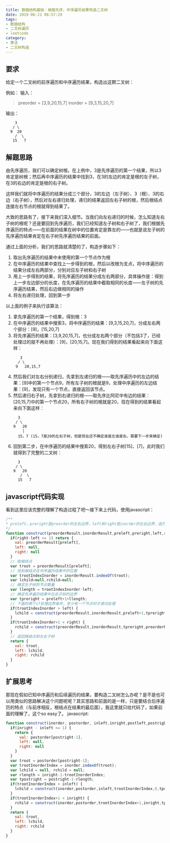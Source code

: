```yaml
---
title: 数据结构基础：根据先序、中序遍历结果构造二叉树
date: 2019-06-21 06:57:29
tags:
- 数据结构
- 二叉树遍历
- leetcode
category:
- 算法
- 二叉树构造
---
```


## 要求
给定一个二叉树的前序遍历和中序遍历结果，构造出这颗二叉树：

例如：
输入：
> preorder = [3,9,20,15,7]
inorder = [9,3,15,20,7]

输出：
```
    3
   / \
  9  20
    /  \
   15   7
```

## 解题思路
由先序遍历，我们可以确定树根。在上例中，3是先序遍历的第一个结果，所以3肯定是树根；然后再中序遍历的结果中找到3，在3的左边的肯定是根的左子树，在3的右边的肯定是根的右子树。

这样我们就将中序遍历的结果分成三个部分，3的左边（左子树）、3（根）、3的右边（右子树），然后对左右递归处理，递归的结果返回左右子树的根，然后根结点连接左右节点的根就得到结果了。

大致的思路有了，接下来我们深入细节。当我们向左右递归的时候，怎么知道左右子树的根呢？还是要回到先序遍历，我们已经知道左子树和右子树了，我们根据先序遍历的特点——在前面的结果在树中的位置肯定是靠左的——也就是说左子树的先序遍历结果肯定在右子树先序遍历结果的前面。

通过上面的分析，我们的思路就清楚的了，构造步骤如下：
1.  取出先序遍历的结果中未使用的第一个节点作为根
2.  在中序遍历的结果中查找上一步得到的根，然后以改根为支点，将中序遍历的结果分成左右两部分，分别对应左子树和右子树
3.  用上一步得到的结果，将先序遍历的结果分成左右两部分，具体操作是：得到上一步左边部分的长度，在先序遍历的结果中截取相同的长度——左子树的先序遍历结果，然后右边做相同的操作
4.  将左右递归处理，回到第一步

以上面的例子来执行该算法：
1. 拿先序遍历的第一个结果，得到根：3
2. 在中序遍历的结果中搜索3，将中序遍历的结果：[9,3,15,20,7]，分成左右两个部分：[9]，[15,20,7]
3. 将先序遍历的结果：[3,9,20,15,7]，也分成左右两个部分（不包括3了，已经处理过的就不再处理）：[9]，[20,15,7]。现在我们得到的结果看起来向下面这样：
   ```
      3
     / \
    9   20,15,7
   ```
4. 然后我们对左右分别递归，先拿到左递归的根——取先序遍历中的左边的结果：[9]中的第一个节点9，所有左子树的根就是9，处理中序遍历的左边结果：[9]，发现只有一个节点，直接返回该节点。
5. 然后递归右子树，先拿到右递归的根——取先序比阿尼中有边的结果：[20,15,7]中的第一个节点20，所有右子树的根就是20，现在得到的结果看起来向下面这样：
   ```
     3
    / \
   9   20
       |
     15，7 (15，7是20的左右子树，但是现在还不确定谁是左谁是右，需要下一步来确定)
   ```
6. 回到第二步，在中序遍历的结果中搜索20，得到左右子树[15]、[7]，此时我们就得到了完整的二叉树：
   ```
     3
    / \
   9   20
      /  \
     15   7
   ```

## javascript代码实现
看到这里应该完整的理解了构造过程了吧～接下来上代码，使用javascript：
```js
/**
* preleft，preright是preorder的左右边界，left和right是inorder的左右边界，因为左右子树在两个遍历结果中的位置不同，所以要区分
*/
function construct(preorderResult,inorderResult,preleft,preright,left,right) {
  if(right-left <= 1) return {
    val: preorderResult[preleft],
    left: null,
    right: null
  }
  // 取根结点
  var troot = preorderResult[preleft];
  // 找到根结点在中序遍历结果中的位置
  var trootIndexInorder = inorderResult.indexOf(troot);
  var lchild=null,rchild=null;
  // 确定左子树的节点数量
  var llength = trootIndexInorder-left;
  // 确定先序遍历结果中左右子树的边界
  var tpreright = preleft+1+llength;
  // 下面的两个if处理边界条件，至少有一个节点时才递归处理
  if(trootIndexInorder > left) {
    lchild = construct(preorderResult,inorderResult,preleft+1,tpreright,left,trootIndexInorder);
  }
  if(trootIndexInorder+1 < right) {
    rchild = construct(preorderResult,inorderResult,tpreright,preorderResult.length,trootIndexInorder+1,right);
  }
  // 返回根结点和左右子树
  return {
    val: troot,
    left: lchild,
    right: rchild
  }
}
```
## 扩展思考
那现在假如已知中序遍历和后续遍历的结果，要构造二叉树怎么办呢？是不是也可以用类似的思路解决这个问题呢呢？其实思路和前面的是一样，只是要结合后序遍历的特点（与前序相反，根结点在结果的最后面），我这里就只给代码了，如果前面的理解了，这个so easy了。
javascript:
```js
function construct(inorder, postorder, inleft,inright,postleft,postright) {
  if(inright - inleft <= 1) {
    return {
      val: postorder[postright-1],
      left: null,
      right: null
    }
  }
  var troot = postorder[postright-1];
  var trootInorderIndex = inorder.indexOf(troot);
  var lchild = null, rchild = null;
  var rlength = inright-1-trootInorderIndex;
  var tpostright = postright-1-rlength;
  if(trootInorderIndex > inleft) {
    lchild = construct(inorder,postorder,inleft,trootInorderIndex,0,tpostright)
  }
  if(trootInorderIndex+1 < inright) {
    rchild = construct(inorder,postorder,trootInorderIndex+1,inright,tpostright,postright-1);
  }
  return {
    val: troot,
    left: lchild,
    right: rchild
  }
}
```